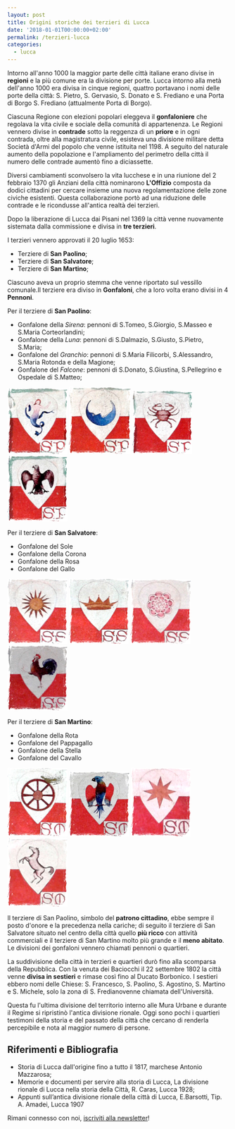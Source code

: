 ```yaml
---
layout: post
title: Origini storiche dei terzieri di Lucca
date: '2018-01-01T00:00:00+02:00'
permalink: /terzieri-lucca
categories:
  - lucca
---
```


Intorno all'anno 1000 la maggior parte delle città italiane erano divise in
**regioni** e la più comune era la divisione per porte. Lucca intorno alla metà
dell'anno 1000 era divisa in cinque regioni, quattro portavano i nomi delle
porte della città: S. Pietro, S. Gervasio, S. Donato e S. Frediano e una Porta
di Borgo S. Frediano (attualmente Porta di Borgo).

Ciascuna Regione con elezioni popolari eleggeva il **gonfaloniere** che regolava
la vita civile e sociale della comunità di appartenenza. Le Regioni vennero
divise in **contrade** sotto la reggenza di un **priore** e in ogni contrada,
oltre alla magistratura civile, esisteva una divisione militare detta Società
d'Armi del popolo che venne istituita nel 1198. A seguito del naturale aumento
della popolazione e l'ampliamento del perimetro della città il numero delle
contrade aumentò fino a diciassette.

<!-- more -->

Diversi cambiamenti sconvolsero la vita lucchese e in una riunione del 2
febbraio 1370 gli Anziani della città nominarono **L'Offizio** composta da
dodici cittadini per cercare insieme una nuova regolamentazione delle zone
civiche esistenti. Questa collaborazione portò ad una riduzione delle contrade e
le ricondusse all'antica realtà dei terzieri.

Dopo la liberazione di Lucca dai Pisani nel 1369 la città venne nuovamente
sistemata dalla commissione e divisa in **tre terzieri**.

I terzieri vennero approvati il 20 luglio 1653:

* Terziere di **San Paolino**;
* Terziere di **San Salvatore**;
* Terziere di **San Martino**;

Ciascuno aveva un proprio stemma che venne riportato sul vessillo comunale.Il
terziere era diviso in **Gonfaloni**, che a loro volta erano divisi in 4
**Pennoni**.

Per il terziere di **San Paolino**:

* Gonfalone della _Sirena_: pennoni di S.Tomeo, S.Giorgio, S.Masseo e S.Maria
  Corteorlandini;
* Gonfalone della _Luna_: pennoni di S.Dalmazio, S.Giusto, S.Pietro, S.Maria;
* Gonfalone del _Granchio_: pennoni di S.Maria Filicorbi, S.Alessandro, S.Maria
  Rotonda e della Magione;
* Gonfalone del _Falcone_: pennoni di S.Donato, S.Giustina, S.Pellegrino e
  Ospedale di S.Matteo;

![Gonfalone Sirena](/images/terzieri/sirena.png)
![Gonfalone Luna](/images/terzieri/luna.png)
![Gonfalone Granchio](/images/terzieri/granchio.png)
![Gonfalone Falcone](/images/terzieri/falcone.png)

Per il terziere di **San Salvatore**:

* Gonfalone del Sole
* Gonfalone della Corona
* Gonfalone della Rosa
* Gonfalone del Gallo

![Gonfalone Sole](/images/terzieri/sole.png)
![Gonfalone Corona](/images/terzieri/corona.png)
![Gonfalone Rosa](/images/terzieri/rosa.png)
![Gonfalone Gallo](/images/terzieri/gallo.png)

Per il terziere di **San Martino**:

* Gonfalone della Rota
* Gonfalone del Pappagallo
* Gonfalone della Stella
* Gonfalone del Cavallo

![Gonfalone Rota](/images/terzieri/rota.png)
![Gonfalone Pappagallo](/images/terzieri/pappagallo.png)
![Gonfalone Stella](/images/terzieri/stella.png)
![Gonfalone Cavallo](/images/terzieri/cavallo.png)

Il terziere di San Paolino, simbolo del **patrono cittadino**, ebbe sempre il
posto d'onore e la precedenza nella cariche; di seguito il terziere di San
Salvatore situato nel centro della città quello **più ricco** con attività
commerciali e il terziere di San Martino molto più grande e il **meno abitato**.
Le divisioni dei gonfaloni vennero chiamati pennoni o quartieri.

La suddivisione della città in terzieri e quartieri durò fino alla scomparsa
della Repubblica. Con la venuta dei Baciocchi il 22 settembre 1802 la città
venne **divisa in sestieri** e rimase così fino al Ducato Borbonico. I sestieri
ebbero nomi delle Chiese: S. Francesco, S. Paolino, S. Agostino, S. Martino e S.
Michele, solo la zona di S. Fredianovenne chiamata dell'Università.

Questa fu l'ultima divisione del territorio interno alle Mura Urbane e durante
il Regime si ripristinò l'antica divisione rionale. Oggi sono pochi i quartieri
testimoni della storia e del passato della città che cercano di renderla
percepibile e nota al maggior numero di persone.

## Riferimenti e Bibliografia

* Storia di Lucca dall'origine fino a tutto il 1817, marchese Antonio Mazzarosa;
* Memorie e documenti per servire alla storia di Lucca, La divisione rionale di
  Lucca nella storia della Città, R. Caras, Lucca 1928;
* Appunti sull’antica divisione rionale della città di Lucca, E.Barsotti, Tip.
  A. Amadei, Lucca 1907

Rimani connesso con noi, [iscriviti alla newsletter](https://consanpaolino.org/newsletter/)!
